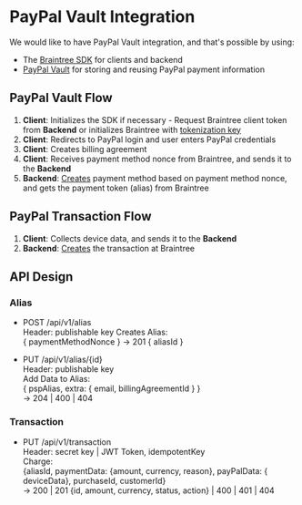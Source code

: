 # PayPal Vault Integration

We would like to have PayPal Vault integration, and that's possible by using:

- The [Braintree SDK](https://developers.braintreepayments.com/start/hello-client/android/v2) for clients and backend
- [PayPal Vault](https://developers.braintreepayments.com/guides/paypal/vault/android/v2) for storing and reusing PayPal payment information

## PayPal Vault Flow

1. **Client**: Initializes the SDK if necessary - Request Braintree client token from **Backend** or initializes Braintree with [tokenization key](https://developers.braintreepayments.com/guides/authorization/tokenization-key/android/v2) 
2. **Client**: Redirects to PayPal login and user enters PayPal credentials
3. **Client**: Creates billing agreement
4. **Client**: Receives payment method nonce from Braintree, and sends it to the **Backend**
5. **Backend**: [Creates](https://developers.braintreepayments.com/guides/payment-methods/java#create) payment method based on payment method nonce, and gets the payment token (alias) from Braintree

## PayPal Transaction Flow

1. **Client**: Collects device data, and sends it to the **Backend**
2. **Backend**: [Creates](https://developers.braintreepayments.com/guides/paypal/server-side/java) the transaction at Braintree

## API Design
### Alias

- POST /api/v1/alias  
  Header: publishable key
  Creates Alias:  
  { paymentMethodNonce }
  -> 201 { aliasId }

- PUT /api/v1/alias/{id}  
  Header: publishable key  
  Add Data to Alias:  
  { pspAlias, extra: { email, billingAgreementId } }  
  -> 204 | 400 | 404

### Transaction

- PUT /api/v1/transaction  
  Header: secret key | JWT Token, idempotentKey  
  Charge:  
  {aliasId, paymentData: {amount, currency, reason}, payPalData: { deviceData}, purchaseId, customerId}  
  -> 200 | 201 {id, amount, currency, status, action} | 400 | 401 | 404



